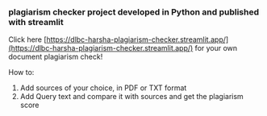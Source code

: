 ### plagiarism checker project developed in Python and published with streamlit

Click here [https://dlbc-harsha-plagiarism-checker.streamlit.app/](https://dlbc-harsha-plagiarism-checker.streamlit.app/) for your own document plagiarism check!

How to:
1. Add sources of your choice, in PDF or TXT format
2. Add Query text and compare it with sources and get the plagiarism score
